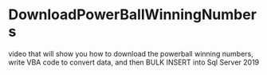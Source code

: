 # DownloadPowerBallWinningNumbers
video that will show you how to download the powerball winning numbers, write VBA code to convert data, and then BULK INSERT into Sql Server 2019
